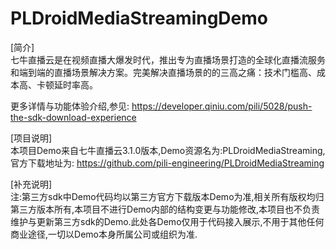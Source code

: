 # PLDroidMediaStreamingDemo

[简介]</br>
七牛直播云是在视频直播大爆发时代，推出专为直播场景打造的全球化直播流服务和端到端的直播场景解决方案。完美解决直播场景的的三高之痛：技术门槛高、成本高、卡顿延时率高。

更多详情与功能体验介绍,参见:
https://developer.qiniu.com/pili/5028/push-the-sdk-download-experience


[项目说明]</br>
本项目Demo来自七牛直播云3.1.0版本,Demo资源名为:PLDroidMediaStreaming,官方下载地址为:
https://github.com/pili-engineering/PLDroidMediaStreaming


[补充说明]</br>
注:第三方sdk中Demo代码均以第三方官方下载版本Demo为准,相关所有版权均归第三方版本所有,本项目不进行Demo内部的结构变更与功能修改,本项目也不负责维护与更新第三方sdk的Demo.此处各Demo仅用于代码接入展示,不用于其他任何商业途径,一切以Demo本身所属公司或组织为准.
